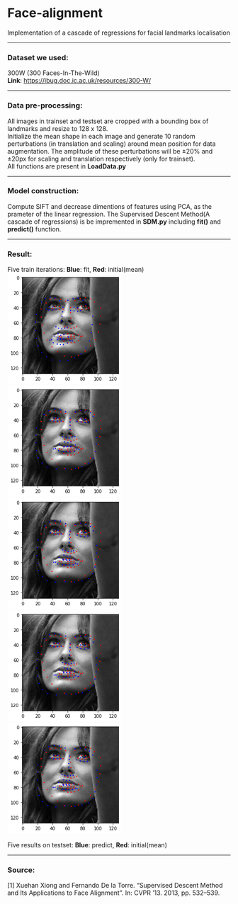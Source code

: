 # Face-alignment
Implementation of a cascade of regressions for facial landmarks localisation
****
### Dataset we used:
300W (300 Faces-In-The-Wild)   
**Link**: https://ibug.doc.ic.ac.uk/resources/300-W/

****
### Data pre-processing:
All images in trainset and testset are cropped with a bounding box of landmarks and resize to 128 x 128.  
Initialize the mean shape in each image and generate 10 random perturbations (in translation and scaling) around mean position for data augmentation. The amplitude of these perturbations will be ±20% and ±20px for scaling and translation respectively (only for trainset).  
All functions are present in **LoadData.py**

****
### Model construction:
Compute SIFT and decrease dimentions of features using PCA, as the prameter of the linear regression. 
The Supervised Descent Method(A cascade of regressions) is be impremented in **SDM.py** including **fit()** and **predict()** function.

****
### Result:
Five train iterations: **Blue**: fit, **Red**: initial(mean)  
![image](https://github.com/Oitron/Face-alignment/blob/main/output/train_iter_01.png)
![image](https://github.com/Oitron/Face-alignment/blob/main/output/train_iter_02.png)
![image](https://github.com/Oitron/Face-alignment/blob/main/output/train_iter_03.png)
![image](https://github.com/Oitron/Face-alignment/blob/main/output/train_iter_04.png)
![image](https://github.com/Oitron/Face-alignment/blob/main/output/train_iter_05.png)

Five results on testset: **Blue**: predict, **Red**: initial(mean)

****
### Source:
[1] Xuehan Xiong and Fernando De la Torre. “Supervised Descent Method and Its Applications to Face Alignment”. In: CVPR ’13. 2013, pp. 532–539.
